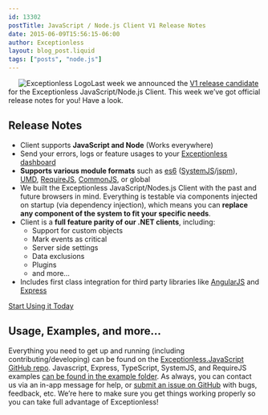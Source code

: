 ```yaml
---
id: 13302
postTitle: JavaScript / Node.js Client V1 Release Notes
date: 2015-06-09T15:56:15-06:00
author: Exceptionless
layout: blog_post.liquid
tags: ["posts", "node.js"]
---
```

<img loading="lazy" class="alignright size-medium wp-image-2978" style="margin-left: 20px;" src="/assets/exceptionless-logoBLK-300x75.png" alt="Exceptionless Logo" width="300" height="75" data-id="2978" srcset="https://exceptionless.com/assets/exceptionless-logoBLK-300x75.png 300w, https://exceptionless.com/assets/exceptionless-logoBLK.png 1000w" sizes="(max-width: 300px) 100vw, 300px" />Last week we announced the <a href="http://exceptionless.com/javascript-node-js-client-version-1-release-candidate/" target="_blank">V1 release candidate</a> for the Exceptionless JavaScript/Node.js Client. This week we&#8217;ve got official release notes for you! Have a look.

## Release Notes

  * Client supports **JavaScript and Node** (Works everywhere)
  * Send your errors, logs or feature usages to your <a href="https://be.exceptionless.io/" target="_blank">Exceptionless dashboard</a>
  * **Supports various module formats** such as <a href="http://wiki.ecmascript.org/doku.php?id=harmony:specification_drafts" target="_blank">es6</a> (<a href="https://github.com/systemjs/systemjs" target="_blank">SystemJS</a>/<a href="http://jspm.io/" target="_blank">jspm</a>), <a href="https://github.com/umdjs/umd" target="_blank">UMD</a>, <a href="http://requirejs.org/" target="_blank">RequireJS</a>, <a href="http://www.commonjs.org/" target="_blank">CommonJS</a>, or global
  * We built the Exceptionless JavaScript/Nodes.js Client with the past and future browsers in mind. Everything is testable via components injected on startup (via dependency injection), which means you can **replace any component of the system to fit your specific needs**.
  * Client is a **full feature parity of our .NET clients**, including: 
      * Support for custom objects
      * Mark events as critical
      * Server side settings
      * Data exclusions
      * Plugins
      * and more&#8230;
  * Includes first class integration for third party libraries like <a href="https://angularjs.org/" target="_blank">AngularJS</a> and <a href="http://expressjs.com/" target="_blank">Express</a>

<div class="signup center">
  <a class="btn btn-large btn-primary" href="https://github.com/exceptionless/Exceptionless.javascript">Start Using it Today</a>
</div>

## Usage, Examples, and more&#8230;

Everything you need to get up and running (including contributing/developing) can be found on the <a href="https://github.com/exceptionless/Exceptionless.JavaScript" target="_blank">Exceptionless.JavaScript GitHub repo</a>. Javascript, Express, TypeScript, SystemJS, and RequireJS examples <a href="https://github.com/exceptionless/Exceptionless.JavaScript/tree/master/example" target="_blank">can be found in the example folder</a>. As always, you can contact us via an in-app message for help, or <a href="https://github.com/exceptionless/Exceptionless.JavaScript/issues" target="_blank">submit an issue on GitHub</a> with bugs, feedback, etc. We&#8217;re here to make sure you get things working properly so you can take full advantage of Exceptionless!
